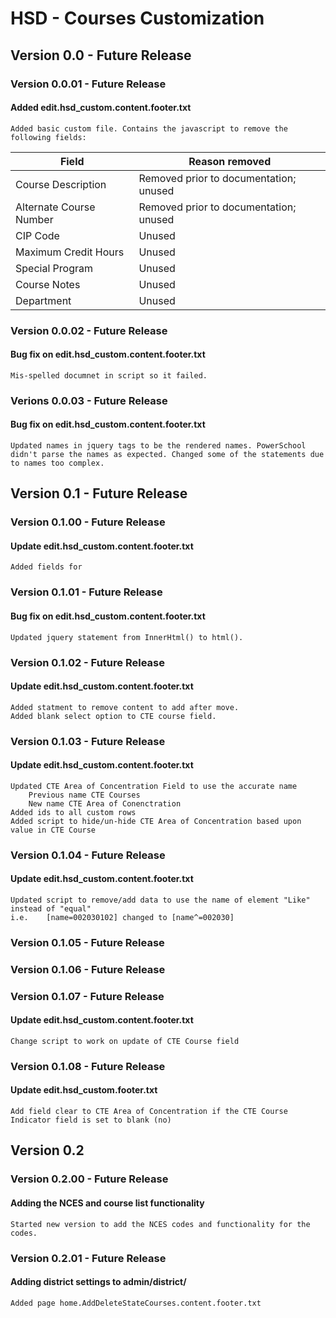 # HSD - Courses Customization

## Version 0.0 - Future Release
### Version 0.0.01 - Future Release  
#### Added edit.hsd_custom.content.footer.txt
    Added basic custom file. Contains the javascript to remove the following fields:
<table>
    <thead>
        <tr>
            <th>Field</th>
            <th>Reason removed</th>
        </tr>
    </thead>
    <tbody>
        <tr>
            <td>
                Course Description
            </td>
            <td>
                Removed prior to documentation; unused
            </td>
        </tr>
        <tr>
            <td>
                Alternate Course Number
            </td>
            <td>
                Removed prior to documentation; unused
            </td>
        </tr>
        <tr>
            <td>
                CIP Code
            </td>
            <td>
                Unused
            </td>
        </tr>
        <tr>
            <td>
                Maximum Credit Hours
            </td>
            <td>
                Unused
            </td>
        </tr>
        <tr>
            <td>
                Special Program
            </td>
            <td>
                Unused
            </td>
        </tr>
        <tr>
            <td>
                Course Notes
            </td>
            <td>
                Unused
            </td>
        </tr>
        <tr>
            <td>
                Department
            </td>
            <td>
                Unused
            </td>
        </tr>
    </tbody>
</table>

### Version 0.0.02 - Future Release
#### Bug fix on edit.hsd_custom.content.footer.txt
    Mis-spelled documnet in script so it failed. 

### Verions 0.0.03 - Future Release
#### Bug fix on edit.hsd_custom.content.footer.txt
    Updated names in jquery tags to be the rendered names. PowerSchool didn't parse the names as expected. Changed some of the statements due to names too complex. 

## Version 0.1 - Future Release
### Version 0.1.00 - Future Release
#### Update edit.hsd_custom.content.footer.txt
    Added fields for 

### Version 0.1.01 - Future Release
#### Bug fix on edit.hsd_custom.content.footer.txt
    Updated jquery statement from InnerHtml() to html(). 

### Version 0.1.02 - Future Release
#### Update edit.hsd_custom.content.footer.txt
    Added statment to remove content to add after move.
    Added blank select option to CTE course field.

### Version 0.1.03 - Future Release
#### Update edit.hsd_custom.content.footer.txt
    Updated CTE Area of Concentration Field to use the accurate name
        Previous name CTE Courses
        New name CTE Area of Conenctration
    Added ids to all custom rows
    Added script to hide/un-hide CTE Area of Concentration based upon value in CTE Course

### Version 0.1.04 - Future Release
#### Update edit.hsd_custom.content.footer.txt
    Updated script to remove/add data to use the name of element "Like" instead of "equal"
    i.e.    [name=002030102] changed to [name^=002030]

### Version 0.1.05 - Future Release
### Version 0.1.06 - Future Release
### Version 0.1.07 - Future Release
#### Update edit.hsd_custom.content.footer.txt
    Change script to work on update of CTE Course field

### Version 0.1.08 - Future Release
#### Update edit.hsd_custom.footer.txt
    Add field clear to CTE Area of Concentration if the CTE Course Indicator field is set to blank (no)

## Version 0.2
### Version 0.2.00 - Future Release
#### Adding the NCES and course list functionality
    Started new version to add the NCES codes and functionality for the codes. 

### Version 0.2.01 - Future Release
#### Adding district settings to admin/district/
    Added page home.AddDeleteStateCourses.content.footer.txt